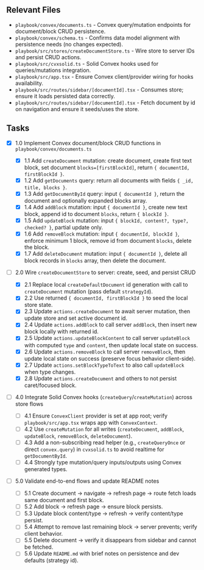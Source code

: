 ## Relevant Files

- `playbook/convex/documents.ts` - Convex query/mutation endpoints for document/block CRUD persistence.
- `playbook/convex/schema.ts` - Confirms data model alignment with persistence needs (no changes expected).
- `playbook/src/stores/createDocumentStore.ts` - Wire store to server IDs and persist CRUD actions.
- `playbook/src/cvxsolid.ts` - Solid Convex hooks used for queries/mutations integration.
- `playbook/src/app.tsx` - Ensure Convex client/provider wiring for hooks availability.
- `playbook/src/routes/sidebar/[documentId].tsx` - Consumes store; ensure it loads persisted data correctly.
- `playbook/src/routes/sidebar/[documentId].tsx` - Fetch document by id on navigation and ensure it seeds/uses the store.

## Tasks

- [x] 1.0 Implement Convex document/block CRUD functions in `playbook/convex/documents.ts`

  - [x] 1.1 Add `createDocument` mutation: create document, create first text block, set document `blocks=[firstBlockId]`, return `{ documentId, firstBlockId }`.
  - [x] 1.2 Add `getDocuments` query: return all documents with fields `{ _id, title, blocks }`.
  - [x] 1.3 Add `getDocumentById` query: input `{ documentId }`, return the document and optionally expanded blocks array.
  - [x] 1.4 Add `addBlock` mutation: input `{ documentId }`, create new text block, append id to document `blocks`, return `{ blockId }`.
  - [x] 1.5 Add `updateBlock` mutation: input `{ blockId, content?, type?, checked? }`, partial update only.
  - [x] 1.6 Add `removeBlock` mutation: input `{ documentId, blockId }`, enforce minimum 1 block, remove id from document `blocks`, delete the block.
  - [x] 1.7 Add `deleteDocument` mutation: input `{ documentId }`, delete all block records in `blocks` array, then delete the document.

- [ ] 2.0 Wire `createDocumentStore` to server: create, seed, and persist CRUD

  - [x] 2.1 Replace local `createDefaultDocument` id generation with call to `createDocument` mutation (pass default `strategyId`).
  - [x] 2.2 Use returned `{ documentId, firstBlockId }` to seed the local store state.
  - [x] 2.3 Update `actions.createDocument` to await server mutation, then update store and set active document id.
  - [x] 2.4 Update `actions.addBlock` to call server `addBlock`, then insert new block locally with returned id.
  - [x] 2.5 Update `actions.updateBlockContent` to call server `updateBlock` with computed `type` and `content`, then update local state on success.
  - [x] 2.6 Update `actions.removeBlock` to call server `removeBlock`, then update local state on success (preserve focus behavior client-side).
  - [x] 2.7 Update `actions.setBlockTypeToText` to also call `updateBlock` when type changes.
  - [x] 2.8 Update `actions.createDocument` and others to not persist caret/focused block.

- [ ] 4.0 Integrate Solid Convex hooks (`createQuery`/`createMutation`) across store flows

  - [ ] 4.1 Ensure `ConvexClient` provider is set at app root; verify `playbook/src/app.tsx` wraps app with `ConvexContext`.
  - [ ] 4.2 Use `createMutation` for all writes (`createDocument`, `addBlock`, `updateBlock`, `removeBlock`, `deleteDocument`).
  - [ ] 4.3 Add a non-subscribing read helper (e.g., `createQueryOnce` or direct `convex.query`) in `cvxsolid.ts` to avoid realtime for `getDocumentById`.
  - [ ] 4.4 Strongly type mutation/query inputs/outputs using Convex generated types.

- [ ] 5.0 Validate end-to-end flows and update README notes
  - [ ] 5.1 Create document → navigate → refresh page → route fetch loads same document and first block.
  - [ ] 5.2 Add block → refresh page → ensure block persists.
  - [ ] 5.3 Update block content/type → refresh → verify content/type persist.
  - [ ] 5.4 Attempt to remove last remaining block → server prevents; verify client behavior.
  - [ ] 5.5 Delete document → verify it disappears from sidebar and cannot be fetched.
  - [ ] 5.6 Update `README.md` with brief notes on persistence and dev defaults (strategy id).
